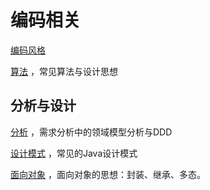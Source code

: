 # 编码相关
[编码风格](code_style.md)

 [算法](algorithm\README.md) ，常见算法与设计思想



## 分析与设计

 [分析](domain\README.md) ，需求分析中的领域模型分析与DDD

 [设计模式](pattern\README.md) ，常见的Java设计模式

 [面向对象](oo\README.md) ，面向对象的思想：封装、继承、多态。

